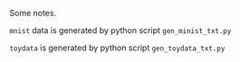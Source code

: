 Some notes.

`mnist` data is generated by python script `gen_minist_txt.py`

`toydata` is generated by python script `gen_toydata_txt.py`